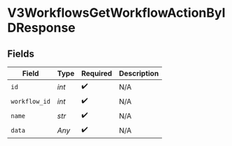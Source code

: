 # V3WorkflowsGetWorkflowActionByIDResponse


## Fields

| Field              | Type               | Required           | Description        |
| ------------------ | ------------------ | ------------------ | ------------------ |
| `id`               | *int*              | :heavy_check_mark: | N/A                |
| `workflow_id`      | *int*              | :heavy_check_mark: | N/A                |
| `name`             | *str*              | :heavy_check_mark: | N/A                |
| `data`             | *Any*              | :heavy_check_mark: | N/A                |